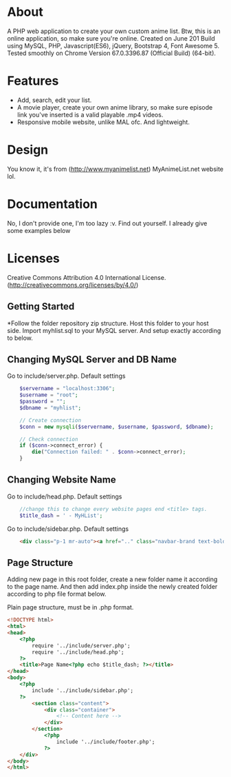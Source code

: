 # About
A PHP web application to create your own custom anime list. Btw, this is an online application, so make sure you're online.
Created on June 201
Build using MySQL, PHP, Javascript(ES6), jQuery, Bootstrap 4, Font Awesome 5.
Tested smoothly on Chrome Version 67.0.3396.87 (Official Build) (64-bit).

# Features
- Add, search, edit your list.
- A movie player, create your own anime library, so make sure episode link you've inserted is a valid playable .mp4 videos.
- Responsive mobile website, unlike MAL ofc. And lightweight.

# Design
You know it, it's from (http://www.myanimelist.net) MyAnimeList.net website lol.

# Documentation
No, I don't provide one, I'm too lazy :v. Find out yourself. I already give some examples below

# Licenses
Creative Commons Attribution 4.0 International License. (http://creativecommons.org/licenses/by/4.0/)

## Getting Started
*Follow the folder repository zip structure.
Host this folder to your host side.
Import myhlist.sql to your MySQL server.
And setup exactly according to below.

## Changing MySQL Server and DB Name
Go to include/server.php.
Default settings
```php
    $servername = "localhost:3306";
    $username = "root";
    $password = "";
    $dbname = "myhlist";

    // Create connection
    $conn = new mysqli($servername, $username, $password, $dbname);

    // Check connection
    if ($conn->connect_error) {
        die("Connection failed: " . $conn->connect_error);
    } 
```
## Changing Website Name
Go to include/head.php.
Default settings
```php
    //change this to change every website pages end <title> tags.
    $title_dash = ' - MyHList';
```

Go to include/sidebar.php.
Default settings
```html
    <div class="p-1 mr-auto"><a href=".." class="navbar-brand text-bold">MyHList.net</a></div>
```

## Page Structure
Adding new page in this root folder, create a new folder name it according to the page name.
And then add index.php inside the newly created folder according to php file format below.

Plain page structure, must be in .php format.
```html
<!DOCTYPE html>
<html>
<head>
    <?php
        require '../include/server.php';
        require '../include/head.php';
    ?>
    <title>Page Name<?php echo $title_dash; ?></title>
</head>
<body>
    <?php
        include '../include/sidebar.php';
    ?>
        <section class="content">
            <div class="container">
                <!-- Content here -->
            </div>
        </section>
            <?php
                include '../include/footer.php';
            ?>
    </div>
</body>
</html>
```
